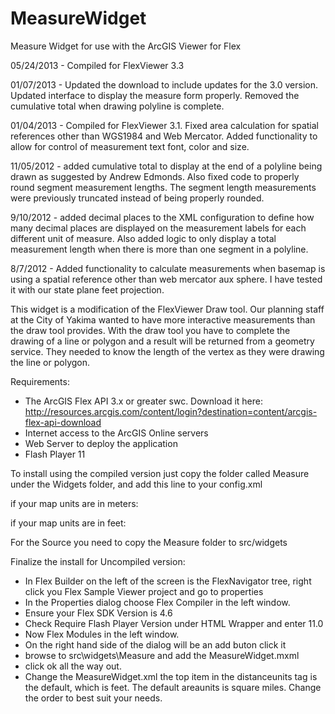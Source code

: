 MeasureWidget
=============

Measure Widget for use with the ArcGIS Viewer for Flex

05/24/2013 - Compiled for FlexViewer 3.3

01/07/2013 - Updated the download to include updates for the 3.0 version. Updated interface to display the measure form properly. Removed the cumulative total when drawing polyline is complete.

01/04/2013 - Compiled for FlexViewer 3.1.  Fixed area calculation for spatial references other than WGS1984 and Web Mercator. Added functionality to allow for control of measurement text font, color and size. 

11/05/2012 - added cumulative total to display at the end of a polyline being
drawn as suggested by Andrew Edmonds. Also fixed code to properly round segment
measurement lengths. The segment length measurements were previously truncated
instead of being properly rounded.

9/10/2012 - added decimal places to the XML configuration to define how many 
decimal places are displayed on the measurement labels for each different unit 
of measure.  Also added logic to only display a total measurement length when
there is more than one segment in a polyline.


8/7/2012 - Added functionality to calculate measurements when basemap is using
a spatial reference other than web mercator aux sphere. I have tested it with 
our state plane feet projection.

This widget is a modification of the FlexViewer Draw tool.  Our planning
staff at the City of Yakima wanted to have more interactive measurements
than the draw tool provides.  With the draw tool you have to complete the
drawing of a line or polygon and a result will be returned from a geometry
service.  They needed to know the length of the vertex as they were drawing
the line or polygon.

Requirements:
- The ArcGIS Flex API 3.x or greater swc. Download it here:  http://resources.arcgis.com/content/login?destination=content/arcgis-flex-api-download
- Internet access to the ArcGIS Online servers
- Web Server to deploy the application
- Flash Player 11 

To install using the compiled version just copy the folder called Measure
under the Widgets folder, and add this line to your config.xml

if your map units are in meters:
<widget label="Measure" left="60" top="400"
                icon="widgets/Measure/assets/images/i_measure2.png"
                config="widgets/Measure/MeasureWidget.xml"
                url="widgets/Measure/MeasureWidget.swf"/>

if your map units are in feet:
<widget label="Measure" left="60" top="400"
                icon="widgets/Measure/assets/images/i_measure2.png"
                config="widgets/Measure/MeasureWidget_ft.xml"
                url="widgets/Measure/MeasureWidget.swf"/>

For the Source you need to copy the Measure folder to src/widgets

Finalize the install for Uncompiled version:
 - In Flex Builder on the left of the screen is the FlexNavigator tree, right click you Flex Sample Viewer project
   and go to properties
 - In the Properties dialog choose Flex Compiler in the left window.
 - Ensure your Flex SDK Version is 4.6
 - Check Require Flash Player Version under HTML Wrapper and enter 11.0
 - Now Flex Modules in the left window.
 - On the right hand side of the dialog will be an add buton click it
 - browse to src\widgets\Measure and add the MeasureWidget.mxml
 - click ok all the way out.
 - Change the MeasureWidget.xml the top item in the distanceunits tag is the default, which is feet. The default areaunits is square miles.  Change the order to best suit your needs.


